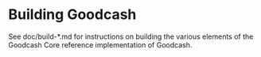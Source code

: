 Building Goodcash
================

See doc/build-*.md for instructions on building the various
elements of the Goodcash Core reference implementation of Goodcash.
